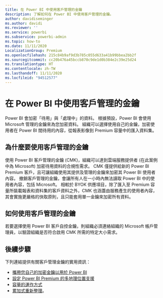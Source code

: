 ```yaml
---
title: 在 Power BI 中使用客戶管理的金鑰
description: 了解如何在 Power BI 中使用客戶管理的金鑰。
author: davidiseminger
ms.author: davidi
ms.reviewer: ''
ms.service: powerbi
ms.subservice: powerbi-admin
ms.topic: how-to
ms.date: 11/11/2020
LocalizationGroup: Premium
ms.openlocfilehash: 215c84b9af9d3b785c055d633a41b99bbea2bb2f
ms.sourcegitcommit: cc20b476a45bccb870c9de1d0b384e2c39e25d24
ms.translationtype: HT
ms.contentlocale: zh-TW
ms.lasthandoff: 11/11/2020
ms.locfileid: "94512577"
---
```

# <a name="use-customer-managed-keys-in-power-bi"></a>在 Power BI 中使用客戶管理的金鑰

Power BI 會加密「待用」與「處理中」的資料。 根據預設，Power BI 會使用 Microsoft 管理的金鑰來為您加密資料。 組織可以選擇使用自己的金鑰，加密使用者在 Power BI 間待用的內容，從報表影像到 Premium 容量中的匯入資料集。 

## <a name="why-use-customer-managed-keys"></a>為什麼要使用客戶管理的金鑰

使用 Power BI 客戶管理的金鑰 (CMK)，組織可以達到雲端服務提供者 (在此案例中為 Microsoft) 加密待用資料的合規性需求。 CMK 僅提供給新的 Power BI Premium 客戶，且可讓組織使用其提供及管理的金鑰來加密其 Power BI 使用者內容。 撤銷客戶管理的金鑰，會讓所有人在一小時內無法讀取 Power BI 中的使用者內容，包括 Microsoft。 相較於 BYOK 供應項目，除了匯入至 Premium 容量所裝載報表和資料集的客戶資料之外，CMK 也涵蓋由服務產生的使用者內容，其會實施更嚴格的快取原則，且只能套用單一金鑰來加密所有資料。


## <a name="how-to-use-customer-managed-keys"></a>如何使用客戶管理的金鑰
若要選擇使用 Power BI 客戶自控金鑰，則組織必須連絡組織的 Microsoft 帳戶管理員，以驗證組織是否符合啟用 CMK 所需的特定大小需求。  


## <a name="next-steps"></a>後續步驟

下列連結提供有關客戶管理金鑰的實用資訊：

* [攜帶您自己的加密金鑰以用於 Power BI](service-encryption-byok.md)
* [設定 Power BI Premium 的多地理位置支援](service-admin-premium-multi-geo.md)
* [容量的運作方式](service-premium-what-is.md#how-capacities-function)
* [累加式重新整理](service-premium-incremental-refresh.md)。

